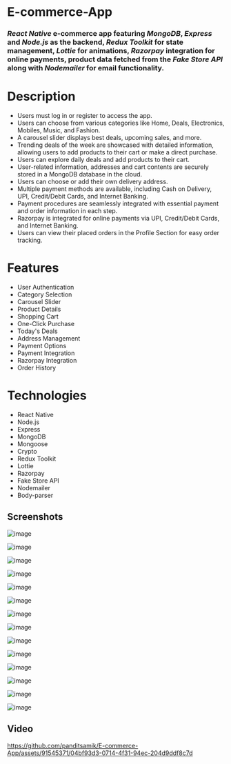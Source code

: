 # E-commerce-App
### *React Native* e-commerce app featuring *MongoDB*, *Express* and *Node.js* as the backend, *Redux Toolkit* for state management, *Lottie* for animations, *Razorpay* integration for online payments, product data fetched from the *Fake Store API* along with *Nodemailer* for email functionality.

# Description
- Users must log in or register to access the app.
- Users can choose from various categories like Home, Deals, Electronics, Mobiles, Music, and Fashion.
- A carousel slider displays best deals, upcoming sales, and more.
- Trending deals of the week are showcased with detailed information, allowing users to add products to their cart or make a direct purchase.
- Users can explore daily deals and add products to their cart.
- User-related information, addresses and cart contents are securely stored in a MongoDB database in the cloud.
- Users can choose or add their own delivery address.
- Multiple payment methods are available, including Cash on Delivery, UPI, Credit/Debit Cards, and Internet Banking.
- Payment procedures are seamlessly integrated with essential payment and order information in each step.
- Razorpay is integrated for online payments via UPI, Credit/Debit Cards, and Internet Banking.
- Users can view their placed orders in the Profile Section for easy order tracking.

# Features
- User Authentication
- Category Selection
- Carousel Slider
- Product Details
- Shopping Cart
- One-Click Purchase
- Today's Deals
- Address Management
- Payment Options
- Payment Integration
- Razorpay Integration
- Order History

# Technologies
- React Native
- Node.js
- Express
- MongoDB
- Mongoose
- Crypto
- Redux Toolkit
- Lottie
- Razorpay
- Fake Store API
- Nodemailer
- Body-parser


## Screenshots

![image](https://github.com/panditsamik/E-commerce-App/assets/91545371/3f848e9d-e906-4b95-b924-f5b89dee532f)


![image](https://github.com/panditsamik/E-commerce-App/assets/91545371/de534f00-fe82-4d24-a100-00c98d58b4ea)


![image](https://github.com/panditsamik/E-commerce-App/assets/91545371/973b7dc1-4b5f-464a-bc6e-f0b9ec75abe4)


![image](https://github.com/panditsamik/E-commerce-App/assets/91545371/7b978422-9b61-4860-b11f-04566a0059a3)


![image](https://github.com/panditsamik/E-commerce-App/assets/91545371/0edd7878-2dc2-4802-9002-e165224b35da)


![image](https://github.com/panditsamik/E-commerce-App/assets/91545371/335d73e1-e37c-424c-a60a-b0b633a97430)


![image](https://github.com/panditsamik/E-commerce-App/assets/91545371/26155aed-f208-4c1c-8ba1-ecc1e0106ca2)


![image](https://github.com/panditsamik/E-commerce-App/assets/91545371/9a1203de-dd86-4bee-9584-a4323152278a)


![image](https://github.com/panditsamik/E-commerce-App/assets/91545371/758ddc01-6871-457f-b766-0818d79b502d)


![image](https://github.com/panditsamik/E-commerce-App/assets/91545371/6ad8c384-9c16-4193-b347-9f628eff3b35)


![image](https://github.com/panditsamik/E-commerce-App/assets/91545371/2b323280-375f-43f8-a257-1cb9a9bd6ecf)


![image](https://github.com/panditsamik/E-commerce-App/assets/91545371/29ccf749-052c-461d-8c40-64e548b93246)


![image](https://github.com/panditsamik/E-commerce-App/assets/91545371/459cd765-3425-4cfe-96ec-c7f839b6d821)


![image](https://github.com/panditsamik/E-commerce-App/assets/91545371/abcfda2b-26a5-40a5-8e8e-aaf7a97d5b64)



## Video


https://github.com/panditsamik/E-commerce-App/assets/91545371/04bf93d3-0714-4f31-94ec-204d9ddf8c7d

